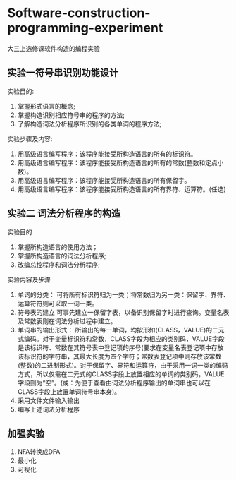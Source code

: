 # Software-construction-programming-experiment

大三上选修课软件构造的编程实验

## 实验一符号串识别功能设计

实验目的:

1. 掌握形式语言的概念;
2. 掌握构造识别相应符号串的程序的方法;
3. 了解构造词法分析程序所识别的各类单词的程序方法;

实验步骤及内容:

1. 用高级语言编写程序：该程序能接受所构造语言的所有的标识符。
2. 用高级语言编写程序：该程序能接受所构造语言的所有的常数(整数和定点小数)。
3. 用高级语言编写程序：该程序能接受所构造语言的所有保留字。
4. 用高级语言编写程序：该程序能接受所构造语言的所有界符、运算符。(任选)

## 实验二 词法分析程序的构造

实验目的

1. 掌握所构造语言的使用方法；
2. 掌握所构造语言的词法分析程序;
3. 改编总控程序和词法分析程序;

实验内容及步骤

1. 单词的分类：
    可将所有标识符归为一类；将常数归为另一类：保留字、界符、运算符符则可采取一词一类。
2. 符号表的建立
    可事先建立一保留字表，以备识别保留字时进行查询。变量名表及常数表则在词法分析过程中建立。
3. 单词串的输出形式：
    所输出的每一单词，均按形如(CLASS，VALUE)的二元式编码。对于变量标识符和常数，CLASS字段为相应的类别码，VALUE字段是该标识符、常数在其符号表中登记项的序号(要求在变量名表登记项中存放该标识符的字符串，其最大长度为四个字符；常数表登记项中则存放该常数(整数)的二进制形式)。对于保留字、界符和运算符，由于采用一词一类的编码方式，所以仅需在二元式的CLASS字段上放置相应的单词的类别码，VALUE字段则为“空”。(或：为便于查看由词法分析程序输出的单词串也可以在CLASS字段上放置单词符号串本身)。
4. 采用文件文件输入输出
5. 编写上述词法分析程序

## 加强实验

1. NFA转换成DFA
2. 最小化
3. 可视化
